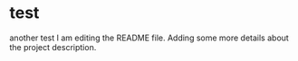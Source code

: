 # test
another test
I am editing the README file.  Adding some more details about the project description.

